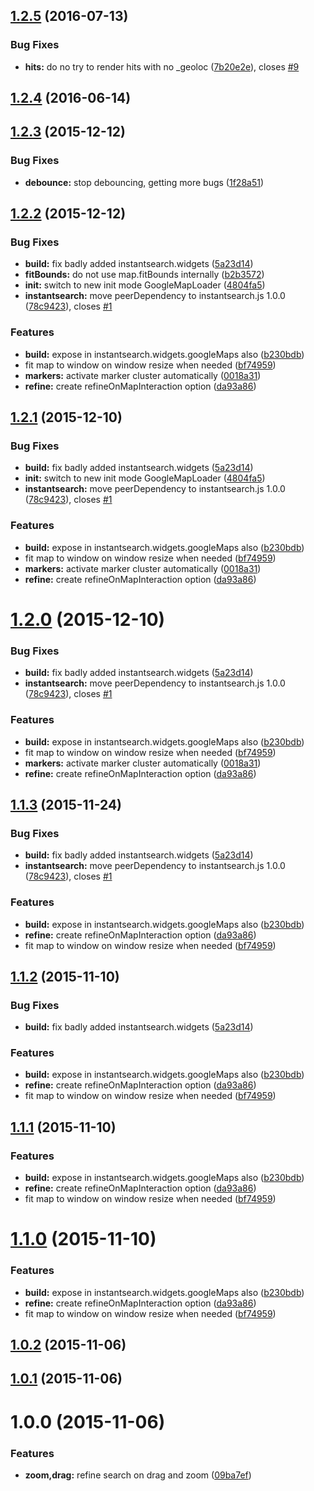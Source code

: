<a name="1.2.5"></a>
## [1.2.5](https://github.com/instantsearch/instantsearch-googlemaps/compare/v1.2.3...v1.2.5) (2016-07-13)


### Bug Fixes

* **hits:** do no try to render hits with no _geoloc ([7b20e2e](https://github.com/instantsearch/instantsearch-googlemaps/commit/7b20e2e)), closes [#9](https://github.com/instantsearch/instantsearch-googlemaps/issues/9)



<a name="1.2.4"></a>
## [1.2.4](https://github.com/instantsearch/instantsearch-googlemaps/compare/v1.2.3...v1.2.4) (2016-06-14)




<a name="1.2.3"></a>
## [1.2.3](https://github.com/instantsearch/instantsearch-googlemaps/compare/v2.2.2...v1.2.3) (2015-12-12)


### Bug Fixes

* **debounce:** stop debouncing, getting more bugs ([1f28a51](https://github.com/instantsearch/instantsearch-googlemaps/commit/1f28a51))



<a name="1.2.2"></a>
## [1.2.2](https://github.com/instantsearch/instantsearch-googlemaps/compare/1.0.0...v1.2.2) (2015-12-12)


### Bug Fixes

* **build:** fix badly added instantsearch.widgets ([5a23d14](https://github.com/instantsearch/instantsearch-googlemaps/commit/5a23d14))
* **fitBounds:** do not use map.fitBounds internally ([b2b3572](https://github.com/instantsearch/instantsearch-googlemaps/commit/b2b3572))
* **init:** switch to new init mode GoogleMapLoader ([4804fa5](https://github.com/instantsearch/instantsearch-googlemaps/commit/4804fa5))
* **instantsearch:** move peerDependency to instantsearch.js 1.0.0 ([78c9423](https://github.com/instantsearch/instantsearch-googlemaps/commit/78c9423)), closes [#1](https://github.com/instantsearch/instantsearch-googlemaps/issues/1)

### Features

* **build:** expose in instantsearch.widgets.googleMaps also ([b230bdb](https://github.com/instantsearch/instantsearch-googlemaps/commit/b230bdb))
* fit map to window on window resize when needed ([bf74959](https://github.com/instantsearch/instantsearch-googlemaps/commit/bf74959))
* **markers:** activate marker cluster automatically ([0018a31](https://github.com/instantsearch/instantsearch-googlemaps/commit/0018a31))
* **refine:** create refineOnMapInteraction option ([da93a86](https://github.com/instantsearch/instantsearch-googlemaps/commit/da93a86))



<a name="1.2.1"></a>
## [1.2.1](https://github.com/instantsearch/instantsearch-googlemaps/compare/1.0.0...v1.2.1) (2015-12-10)


### Bug Fixes

* **build:** fix badly added instantsearch.widgets ([5a23d14](https://github.com/instantsearch/instantsearch-googlemaps/commit/5a23d14))
* **init:** switch to new init mode GoogleMapLoader ([4804fa5](https://github.com/instantsearch/instantsearch-googlemaps/commit/4804fa5))
* **instantsearch:** move peerDependency to instantsearch.js 1.0.0 ([78c9423](https://github.com/instantsearch/instantsearch-googlemaps/commit/78c9423)), closes [#1](https://github.com/instantsearch/instantsearch-googlemaps/issues/1)

### Features

* **build:** expose in instantsearch.widgets.googleMaps also ([b230bdb](https://github.com/instantsearch/instantsearch-googlemaps/commit/b230bdb))
* fit map to window on window resize when needed ([bf74959](https://github.com/instantsearch/instantsearch-googlemaps/commit/bf74959))
* **markers:** activate marker cluster automatically ([0018a31](https://github.com/instantsearch/instantsearch-googlemaps/commit/0018a31))
* **refine:** create refineOnMapInteraction option ([da93a86](https://github.com/instantsearch/instantsearch-googlemaps/commit/da93a86))



<a name="1.2.0"></a>
# [1.2.0](https://github.com/instantsearch/instantsearch-googlemaps/compare/1.0.0...v1.2.0) (2015-12-10)


### Bug Fixes

* **build:** fix badly added instantsearch.widgets ([5a23d14](https://github.com/instantsearch/instantsearch-googlemaps/commit/5a23d14))
* **instantsearch:** move peerDependency to instantsearch.js 1.0.0 ([78c9423](https://github.com/instantsearch/instantsearch-googlemaps/commit/78c9423)), closes [#1](https://github.com/instantsearch/instantsearch-googlemaps/issues/1)

### Features

* **build:** expose in instantsearch.widgets.googleMaps also ([b230bdb](https://github.com/instantsearch/instantsearch-googlemaps/commit/b230bdb))
* fit map to window on window resize when needed ([bf74959](https://github.com/instantsearch/instantsearch-googlemaps/commit/bf74959))
* **markers:** activate marker cluster automatically ([0018a31](https://github.com/instantsearch/instantsearch-googlemaps/commit/0018a31))
* **refine:** create refineOnMapInteraction option ([da93a86](https://github.com/instantsearch/instantsearch-googlemaps/commit/da93a86))



<a name="1.1.3"></a>
## [1.1.3](https://github.com/instantsearch/instantsearch-googlemaps/compare/1.0.0...v1.1.3) (2015-11-24)


### Bug Fixes

* **build:** fix badly added instantsearch.widgets ([5a23d14](https://github.com/instantsearch/instantsearch-googlemaps/commit/5a23d14))
* **instantsearch:** move peerDependency to instantsearch.js 1.0.0 ([78c9423](https://github.com/instantsearch/instantsearch-googlemaps/commit/78c9423)), closes [#1](https://github.com/instantsearch/instantsearch-googlemaps/issues/1)

### Features

* **build:** expose in instantsearch.widgets.googleMaps also ([b230bdb](https://github.com/instantsearch/instantsearch-googlemaps/commit/b230bdb))
* **refine:** create refineOnMapInteraction option ([da93a86](https://github.com/instantsearch/instantsearch-googlemaps/commit/da93a86))
* fit map to window on window resize when needed ([bf74959](https://github.com/instantsearch/instantsearch-googlemaps/commit/bf74959))



<a name="1.1.2"></a>
## [1.1.2](https://github.com/instantsearch/instantsearch-googlemaps/compare/1.0.0...v1.1.2) (2015-11-10)


### Bug Fixes

* **build:** fix badly added instantsearch.widgets ([5a23d14](https://github.com/instantsearch/instantsearch-googlemaps/commit/5a23d14))

### Features

* **build:** expose in instantsearch.widgets.googleMaps also ([b230bdb](https://github.com/instantsearch/instantsearch-googlemaps/commit/b230bdb))
* **refine:** create refineOnMapInteraction option ([da93a86](https://github.com/instantsearch/instantsearch-googlemaps/commit/da93a86))
* fit map to window on window resize when needed ([bf74959](https://github.com/instantsearch/instantsearch-googlemaps/commit/bf74959))



<a name="1.1.1"></a>
## [1.1.1](https://github.com/instantsearch/instantsearch-googlemaps/compare/1.0.0...v1.1.1) (2015-11-10)


### Features

* **build:** expose in instantsearch.widgets.googleMaps also ([b230bdb](https://github.com/instantsearch/instantsearch-googlemaps/commit/b230bdb))
* **refine:** create refineOnMapInteraction option ([da93a86](https://github.com/instantsearch/instantsearch-googlemaps/commit/da93a86))
* fit map to window on window resize when needed ([bf74959](https://github.com/instantsearch/instantsearch-googlemaps/commit/bf74959))



<a name="1.1.0"></a>
# [1.1.0](https://github.com/instantsearch/instantsearch-googlemaps/compare/1.0.0...v1.1.0) (2015-11-10)


### Features

* **build:** expose in instantsearch.widgets.googleMaps also ([b230bdb](https://github.com/instantsearch/instantsearch-googlemaps/commit/b230bdb))
* **refine:** create refineOnMapInteraction option ([da93a86](https://github.com/instantsearch/instantsearch-googlemaps/commit/da93a86))
* fit map to window on window resize when needed ([bf74959](https://github.com/instantsearch/instantsearch-googlemaps/commit/bf74959))



<a name="1.0.2"></a>
## [1.0.2](https://github.com/instantsearch/instantsearch-googlemaps/compare/1.0.0...v1.0.2) (2015-11-06)




<a name="1.0.1"></a>
## [1.0.1](https://github.com/instantsearch/instantsearch-googlemaps/compare/1.0.0...v1.0.1) (2015-11-06)




<a name="1.0.0"></a>
# 1.0.0 (2015-11-06)


### Features

* **zoom,drag:** refine search on drag and zoom ([09ba7ef](https://github.com/instantsearch/instantsearch-googlemaps/commit/09ba7ef))



